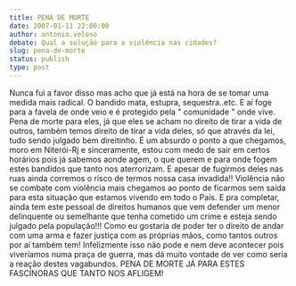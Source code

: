 ```yaml
---
title: PENA DE MORTE
date: 2007-01-11 22:00:00
author: antonio.veloso
debate: Qual a solução para a violência nas cidades?
slug: pena-de-morte
status: publish 
type: post
---
```


Nunca fui a favor disso mas acho que já está na hora de se tomar uma medida mais radical. O bandido mata, estupra, sequestra..etc. E aí foge para a favela de onde veio e é protegido pela " comunidade " onde vive. Pena de morte para eles, já que eles se acham no direito de tirar a vida de outros, também temos direito de tirar a vida deles, só que através da lei, tudo sendo julgado bem direitinho. É um absurdo o ponto a que chegamos, moro em Niterói-Rj e sinceramente, estou com medo de sair em certos horários pois já sabemos aonde agem, o que querem e para onde fogem estes bandidos que tanto nos aterrorizam. E apesar de fugirmos deles nas ruas ainda corremos o risco de termos nossa casa invadida!! Violência não se combate com violência mais chegamos ao ponto de ficarmos sem saída para esta situação que estamos vivendo em todo o País. E pra completar, ainda tem este pessoal de direitos humanos que vem defender um menor delinquente ou semelhante que tenha cometido um crime e esteja sendo julgado pela população!!! Como eu gostaria de poder ter o direito de andar com uma arma e fazer justiça com as próprias mãos, como tantos outros por aí também tem! Infelizmente isso não pode e nem deve acontecer pois viveríamos numa praça de guerra, mas dá muito vontade de ver como seria a reação destes vagabundos. PENA DE MORTE JÁ PARA ESTES FASCÍNORAS QUE TANTO NOS AFLIGEM!
